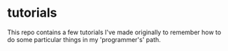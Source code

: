 # tutorials
This repo contains a few tutorials I've made originally to remember how to do some particular things in my 'programmer's' path.
